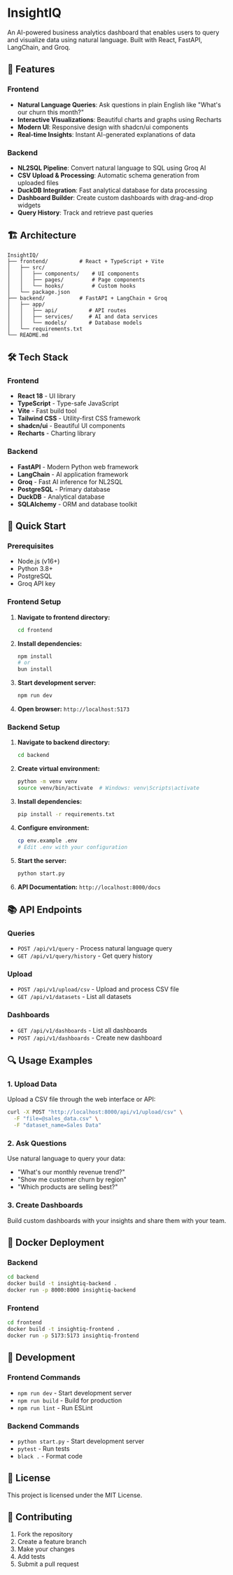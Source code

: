 # InsightIQ

An AI-powered business analytics dashboard that enables users to query and visualize data using natural language. Built with React, FastAPI, LangChain, and Groq.

## 🚀 Features

### Frontend
- **Natural Language Queries**: Ask questions in plain English like "What's our churn this month?"
- **Interactive Visualizations**: Beautiful charts and graphs using Recharts
- **Modern UI**: Responsive design with shadcn/ui components
- **Real-time Insights**: Instant AI-generated explanations of data

### Backend
- **NL2SQL Pipeline**: Convert natural language to SQL using Groq AI
- **CSV Upload & Processing**: Automatic schema generation from uploaded files
- **DuckDB Integration**: Fast analytical database for data processing
- **Dashboard Builder**: Create custom dashboards with drag-and-drop widgets
- **Query History**: Track and retrieve past queries

## 🏗️ Architecture

```
InsightIQ/
├── frontend/          # React + TypeScript + Vite
│   ├── src/
│   │   ├── components/    # UI components
│   │   ├── pages/         # Page components
│   │   └── hooks/         # Custom hooks
│   └── package.json
├── backend/           # FastAPI + LangChain + Groq
│   ├── app/
│   │   ├── api/          # API routes
│   │   ├── services/     # AI and data services
│   │   └── models/       # Database models
│   └── requirements.txt
└── README.md
```

## 🛠️ Tech Stack

### Frontend
- **React 18** - UI library
- **TypeScript** - Type-safe JavaScript
- **Vite** - Fast build tool
- **Tailwind CSS** - Utility-first CSS framework
- **shadcn/ui** - Beautiful UI components
- **Recharts** - Charting library

### Backend
- **FastAPI** - Modern Python web framework
- **LangChain** - AI application framework
- **Groq** - Fast AI inference for NL2SQL
- **PostgreSQL** - Primary database
- **DuckDB** - Analytical database
- **SQLAlchemy** - ORM and database toolkit

## 🚀 Quick Start

### Prerequisites
- Node.js (v16+)
- Python 3.8+
- PostgreSQL
- Groq API key

### Frontend Setup

1. **Navigate to frontend directory:**
   ```bash
   cd frontend
   ```

2. **Install dependencies:**
   ```bash
   npm install
   # or
   bun install
   ```

3. **Start development server:**
   ```bash
   npm run dev
   ```

4. **Open browser:** `http://localhost:5173`

### Backend Setup

1. **Navigate to backend directory:**
   ```bash
   cd backend
   ```

2. **Create virtual environment:**
   ```bash
   python -m venv venv
   source venv/bin/activate  # Windows: venv\Scripts\activate
   ```

3. **Install dependencies:**
   ```bash
   pip install -r requirements.txt
   ```

4. **Configure environment:**
   ```bash
   cp env.example .env
   # Edit .env with your configuration
   ```

5. **Start the server:**
   ```bash
   python start.py
   ```

6. **API Documentation:** `http://localhost:8000/docs`

## 📚 API Endpoints

### Queries
- `POST /api/v1/query` - Process natural language query
- `GET /api/v1/query/history` - Get query history

### Upload
- `POST /api/v1/upload/csv` - Upload and process CSV file
- `GET /api/v1/datasets` - List all datasets

### Dashboards
- `GET /api/v1/dashboards` - List all dashboards
- `POST /api/v1/dashboards` - Create new dashboard

## 🔍 Usage Examples

### 1. Upload Data
Upload a CSV file through the web interface or API:
```bash
curl -X POST "http://localhost:8000/api/v1/upload/csv" \
  -F "file=@sales_data.csv" \
  -F "dataset_name=Sales Data"
```

### 2. Ask Questions
Use natural language to query your data:
- "What's our monthly revenue trend?"
- "Show me customer churn by region"
- "Which products are selling best?"

### 3. Create Dashboards
Build custom dashboards with your insights and share them with your team.

## 🐳 Docker Deployment

### Backend
```bash
cd backend
docker build -t insightiq-backend .
docker run -p 8000:8000 insightiq-backend
```

### Frontend
```bash
cd frontend
docker build -t insightiq-frontend .
docker run -p 5173:5173 insightiq-frontend
```

## 🔧 Development

### Frontend Commands
- `npm run dev` - Start development server
- `npm run build` - Build for production
- `npm run lint` - Run ESLint

### Backend Commands
- `python start.py` - Start development server
- `pytest` - Run tests
- `black .` - Format code

## 📄 License

This project is licensed under the MIT License.

## 🤝 Contributing

1. Fork the repository
2. Create a feature branch
3. Make your changes
4. Add tests
5. Submit a pull request
